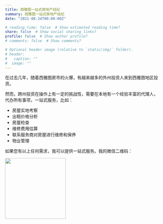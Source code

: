 ```yaml
---
title: 西雅图一站式房地产经纪
summary: 西雅图一站式房地产经纪
date: "2021-08-24T00:00:00Z"

# reading_time: false  # Show estimated reading time?
share: false  # Show social sharing links?
profile: false  # Show author profile?
# comments: false  # Show comments?

# Optional header image (relative to `static/img/` folder).
# header:
#   caption: ""
#  image: ""
---
```


在过去几年，随着西雅图房市的火爆，有越来越多的外州投资人来到西雅图地区投资。

然而，跨州投资在操作上有一定的挑战性，需要在本地有一个经验丰富的代理人，代办所有事项，一站式服务，比如：

* 房屋实地考察
* 出租价格分析
* 房屋检查
* 维修费用估算
* 联系服务商对房屋进行维修和保养
* 物业管理

如果您有以上任何需求，我可以提供一站式服务。我的微信二维码：

<img src="https://www.mi-fang.net/img/wechat.jpeg" alt="" title="" width="200" height="200" />